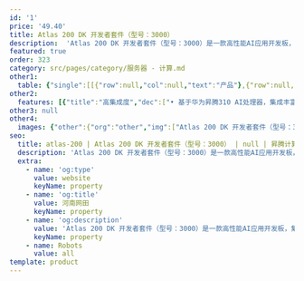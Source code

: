 ```yaml
---
id: '1'
price: '49.40'
title: Atlas 200 DK 开发者套件（型号：3000）
description:  'Atlas 200 DK 开发者套件（型号：3000）是一款高性能AI应用开发板，集成了昇腾310 AI处理器，方便用户快速开发、快速验证，可广泛应用于开发者方案验证、高校教育、科学研究等场景。'
featured: true
order: 323
category: src/pages/category/服务器 - 计算.md
other1: 
  table: {"single":[[{"row":null,"col":null,"text":"产品"},{"row":null,"col":null,"text":"Atlas 200 DK 开发者套件\n型号：3000"}],[{"row":null,"col":null,"text":"AI芯片"},{"row":null,"col":null,"text":"昇腾310"}],[{"row":null,"col":null,"text":"AI算力"},{"row":null,"col":null,"text":"22 TOPS INT8\n16 TOPS INT8\n  8 TOPS INT8"}],[{"row":null,"col":null,"text":"内存规格"},{"row":null,"col":null,"text":"LPDDR4X，8 GB，总带宽51.2 GB/s"}],[{"row":null,"col":null,"text":"编解码能力"},{"row":null,"col":null,"text":"• 支持H.264 硬件解码，16路1080P 30 FPS （2路3840*2160 60 FPS）\n• 支持H.265 硬件解码，16路1080P 30 FPS （2路3840*2160 60 FPS）\n• 支持H.264 硬件编码，1路1080P 30 FPS\n• 支持H.265 硬件编码，1路1080P 30 FPS\n• JPEG解码能力1080P 256 FPS，编码能力1080P 64 FPS，最大分辨率：8192*4320\n• webp解码能力1080P 24 FPS，最大分辨率：4096*2160"}],[{"row":null,"col":null,"text":"接口"},{"row":null,"col":null,"text":"• 网络：1个GE RJ45\n• USB： 1个USB2.0 / USB3.0\n• Camera：2个15 pin raspberry pi 相机连接器\n• 其他：1个40 pin IO连接器\n"}],[{"row":null,"col":null,"text":"电源"},{"row":null,"col":null,"text":"5~28 V DC，默认配置12 V / 3 A适配器"}],[{"row":null,"col":null,"text":"功耗"},{"row":null,"col":null,"text":"典型功耗20W"}],[{"row":null,"col":null,"text":"工作环境温度"},{"row":null,"col":null,"text":"0℃ ～ 35℃"}],[{"row":null,"col":null,"text":"结构尺寸"},{"row":null,"col":null,"text":"137.8 mm * 93.0 mm * 32.9 mm"}]]}
other2:
  features: [{"title":"高集成度","dec":["• 基于华为昇腾310 AI处理器，集成丰富的外设接口和MindStudio开发环境，方便开发者简捷接入、快速开发"]},{"title":"易用的软件环境","dec":["• MindStudio编程界面友好，具备图形化调试能力，可全自动管理离线模型并提供仿真环境"]}]
other3: null
other4:
  images: {"other":{"org":"other","img":["Atlas 200 DK 开发者套件（型号：3000）.webp"]}}
seo:
  title: atlas-200 | Atlas 200 DK 开发者套件（型号：3000） | null | 昇腾计算 | 服务器 - 计算 | 数据中心
  description: 'Atlas 200 DK 开发者套件（型号：3000）是一款高性能AI应用开发板，集成了昇腾310 AI处理器，方便用户快速开发、快速验证，可广泛应用于开发者方案验证、高校教育、科学研究等场景。'
  extra:
    - name: 'og:type'
      value: website
      keyName: property
    - name: 'og:title'
      value: 河南网田
      keyName: property
    - name: 'og:description'
      value: 'Atlas 200 DK 开发者套件（型号：3000）是一款高性能AI应用开发板，集成了昇腾310 AI处理器，方便用户快速开发、快速验证，可广泛应用于开发者方案验证、高校教育、科学研究等场景。'
      keyName: property
    - name: Robots
      value: all
template: product
---
```

